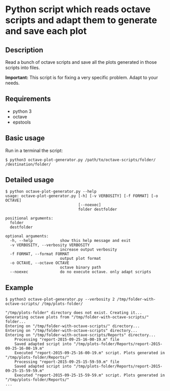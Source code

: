 # Python script which reads octave scripts and adapt them to generate and save each plot

## Description

Read a bunch of octave scripts and save all the plots generated in those scripts into files.

**Important:** This script is for fixing a very specific problem. Adapt to your needs.

## Requirements

* python 3
* octave
* epstools

## Basic usage

Run in a terminal the script:

    $ python3 octave-plot-generator.py /path/to/octave-scripts/folder/ /destination/folder/

## Detailed usage

    $ python octave-plot-generator.py --help
    usage: octave-plot-generator.py [-h] [-v VERBOSITY] [-f FORMAT] [-o OCTAVE]
                                    [--noexec]
                                    folder destfolder

    positional arguments:
      folder
      destfolder

    optional arguments:
      -h, --help            show this help message and exit
      -v VERBOSITY, --verbosity VERBOSITY
                            increase output verbosity
      -f FORMAT, --format FORMAT
                            output plot format
      -o OCTAVE, --octave OCTAVE
                            octave binary path
      --noexec              do no execute octave. only adapt scripts

## Example

    $ python3 octave-plot-generator.py --verbosity 2 /tmp/folder-with-octave-scripts/ /tmp/plots-folder/

    "/tmp/plots-folder" directory does not exist. Creating it...
    Generating octave plots from "/tmp/folder-with-octave-scripts/" folder...
    Entering on "/tmp/folder-with-octave-scripts/" directory...
    Entering on "/tmp/folder-with-octave-scripts" directory...
    Entering on "/tmp/folder-with-octave-scripts/Reports" directory...
        Processing "report-2015-09-25-16-00-19.m" file
        Saved adapted script into "/tmp/plots-folder/Reports/report-2015-09-25-16-00-19.m"
        Executed "report-2015-09-25-16-00-19.m" script. Plots generated in "/tmp/plots-folder/Reports/"
        Processing "report-2015-09-25-15-59-59.m" file
        Saved adapted script into "/tmp/plots-folder/Reports/report-2015-09-25-15-59-59.m"
        Executed "report-2015-09-25-15-59-59.m" script. Plots generated in "/tmp/plots-folder/Reports/"
    ...
